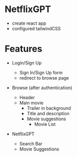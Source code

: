 # NetflixGPT

- create react app
- configured tailwindCSS


# Features
- Login/Sign Up 
    - Sign In/Sign Up form
    - redirect to browse page

- Browse (after authentication)
    - Header
    - Main movie
        - Trailer in background
        - Title and description
        - Movie suggestions
            - Movie List
- NetflixGPT 
    - Search Bar
    - Movie Suggestions